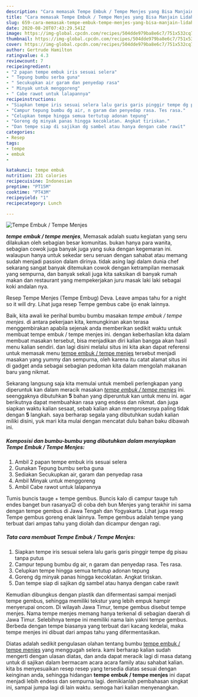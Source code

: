 ```yaml
---
description: "Cara memasak Tempe Embuk / Tempe Menjes yang Bisa Manjain Lidah"
title: "Cara memasak Tempe Embuk / Tempe Menjes yang Bisa Manjain Lidah"
slug: 659-cara-memasak-tempe-embuk-tempe-menjes-yang-bisa-manjain-lidah
date: 2020-08-20T07:43:29.541Z
image: https://img-global.cpcdn.com/recipes/504dde979ba8e6c7/751x532cq70/tempe-embuk-tempe-menjes-foto-resep-utama.jpg
thumbnail: https://img-global.cpcdn.com/recipes/504dde979ba8e6c7/751x532cq70/tempe-embuk-tempe-menjes-foto-resep-utama.jpg
cover: https://img-global.cpcdn.com/recipes/504dde979ba8e6c7/751x532cq70/tempe-embuk-tempe-menjes-foto-resep-utama.jpg
author: Gertrude Hamilton
ratingvalue: 4.3
reviewcount: 7
recipeingredient:
- "2 papan tempe embuk iris sesuai selera"
- " Tepung bumbu serba guna"
- " Secukupkan air garam dan penyedap rasa"
- " Minyak untuk menggoreng"
- " Cabe rawot untuk lalapannya"
recipeinstructions:
- "Siapkan tempe iris sesuai selera lalu garis garis pinggir tempe dg pisau tanpa putus"
- "Campur tepung bumbu dg air, n garam dan penyedap rasa. Tes rasa."
- "Celupkan tempe hingga semua tertutup adonan tepung"
- "Goreng dg minyak panas hingga kecoklatan. Angkat tiriskan."
- "Dan tempe siap di sajikan dg sambel atau hanya dengan cabe rawit"
categories:
- Resep
tags:
- tempe
- embuk
- 

katakunci: tempe embuk  
nutrition: 231 calories
recipecuisine: Indonesian
preptime: "PT15M"
cooktime: "PT43M"
recipeyield: "1"
recipecategory: Lunch

---
```



![Tempe Embuk / Tempe Menjes](https://img-global.cpcdn.com/recipes/504dde979ba8e6c7/751x532cq70/tempe-embuk-tempe-menjes-foto-resep-utama.jpg)

<b><i>tempe embuk / tempe menjes</i></b>, Memasak adalah suatu kegiatan yang seru dilakukan oleh sebagian besar komunitas. bukan hanya para wanita, sebagian cowok juga banyak juga yang suka dengan kegemaran ini. walaupun hanya untuk sekedar seru seruan dengan sahabat atau memang sudah menjadi passion dalam dirinya. tidak asing lagi dalam dunia chef sekarang sangat banyak ditemukan cowok dengan ketrampilan memasak yang sempurna, dan banyak sekali juga kita saksikan di banyak rumah makan dan restaurant yang mempekerjakan juru masak laki laki sebagai koki andalan nya.

Resep Tempe Menjes (Tempe Embug) Deva. Leave ampas tahu for a night so it will dry. Lihat juga resep Tempe gembus cabe ijo enak lainnya.

Baik, kita awali ke perihal bumbu bumbu masakan <i>tempe embuk / tempe menjes</i>. di antara pekerjaan kita, kemungkinan akan terasa menggembirakan apabila sejenak anda memberikan sedikit waktu untuk membuat tempe embuk / tempe menjes ini. dengan keberhasilan kita dalam membuat masakan tersebut, bisa menjadikan diri kalian bangga akan hasil menu kalian sendiri. dan lagi disini melalui situs ini kita akan dapat referensi untuk memasak menu <u>tempe embuk / tempe menjes</u> tersebut menjadi masakan yang yummy dan sempurna, oleh karena itu catat alamat situs ini di gadget anda sebagai sebagian pedoman kita dalam mengolah makanan baru yang nikmat.


Sekarang langsung saja kita memulai untuk membeli perlengkapan yang diperuntuk kan dalam meracik masakan <u><i>tempe embuk / tempe menjes</i></u> ini. seenggaknya dibutuhkan <b>5</b> bahan yang diperuntuk kan untuk menu ini. agar berikutnya dapat membuahkan rasa yang endess dan nikmat. dan juga siapkan waktu kalian sesaat, sebab kalian akan memprosesnya paling tidak dengan <b>5</b> langkah. saya berharap segala yang dibutuhkan sudah kalian miliki disini, yuk mari kita mulai dengan mencatat dulu bahan baku dibawah ini.

<!--inarticleads1-->

##### Komposisi dan bumbu-bumbu yang dibutuhkan dalam menyiapkan Tempe Embuk / Tempe Menjes:

1. Ambil 2 papan tempe embuk iris sesuai selera
1. Gunakan  Tepung bumbu serba guna
1. Sediakan  Secukupkan air, garam dan penyedap rasa
1. Ambil  Minyak untuk menggoreng
1. Ambil  Cabe rawot untuk lalapannya


Tumis buncis tauge + tempe gembus. Buncis kalo di campur tauge tuh endes banget bun rasanya😉 di coba deh bun Menjes yang terakhir ini sama dengan tempe gembus di Jawa Tengah dan Yogyakarta. Lihat juga resep Tempe gembus goreng enak lainnya. Tempe gembus adalah tempe yang terbuat dari ampas tahu yang diolah dan dicampur dengan ragi. 

<!--inarticleads2-->

##### Tata cara membuat Tempe Embuk / Tempe Menjes:

1. Siapkan tempe iris sesuai selera lalu garis garis pinggir tempe dg pisau tanpa putus
1. Campur tepung bumbu dg air, n garam dan penyedap rasa. Tes rasa.
1. Celupkan tempe hingga semua tertutup adonan tepung
1. Goreng dg minyak panas hingga kecoklatan. Angkat tiriskan.
1. Dan tempe siap di sajikan dg sambel atau hanya dengan cabe rawit


Kemudian dibungkus dengan plastik dan difermentasi sampai menjadi tempe gembus, sehingga memiliki tekstur yang lebih empuk hampir menyerupai oncom. Di wilayah Jawa Timur, tempe gembus disebut tempe menjes. Nama tempe menjes memang hanya terkenal di sebagian daerah di Jawa Timur. Selebihnya tempe ini memiliki nama lain yakni tempe gembus. Berbeda dengan tempe biasanya yang terbuat dari kacang kedelai, maka tempe menjes ini dibuat dari ampas tahu yang difermentasikan. 

Diatas adalah sedikit pengulasan olahan tentang bumbu <u>tempe embuk / tempe menjes</u> yang menggugah selera. kami berharap kalian sudah mengerti dengan ulasan diatas, dan anda dapat meracik lagi di masa datang untuk di sajikan dalam bermacam acara acara family atau sahabat kalian. kita bs menyesuaikan resep resep yang tersedia diatas sesuai dengan keinginan anda, sehingga hidangan <b>tempe embuk / tempe menjes</b> ini dapat menjadi lebih endess dan sempurna lagi. demikianlah pembahasan singkat ini, sampai jumpa lagi di lain waktu. semoga hari kalian menyenangkan.
